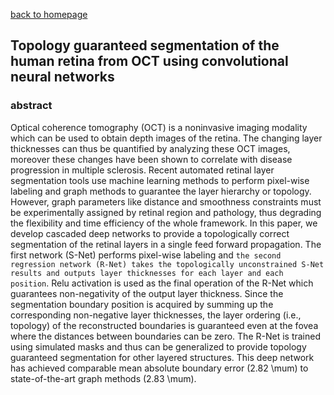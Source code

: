 [back to homepage](./index)



## Topology guaranteed segmentation of the human retina from OCT using convolutional neural networks

### abstract

Optical coherence tomography (OCT) is a noninvasive imaging modality which can be used to obtain depth images of the retina. The changing layer thicknesses can thus be quantified by analyzing these OCT images, moreover these changes have been shown to correlate with disease progression in multiple sclerosis. Recent automated retinal layer segmentation tools use machine learning methods to perform pixel-wise labeling and graph methods to guarantee the layer hierarchy or topology. However, graph parameters like distance and smoothness constraints must be experimentally assigned by retinal region and pathology, thus degrading the flexibility and time efficiency of the whole framework. In this paper, we develop cascaded deep networks to provide a topologically correct segmentation of the retinal layers in a single feed forward propagation. The first network (S-Net) performs pixel-wise labeling and `the second regression network (R-Net) takes the topologically unconstrained S-Net results and outputs layer thicknesses for each layer and each position`. Relu activation is used as the final operation of the R-Net which guarantees non-negativity of the output layer thickness. Since the segmentation boundary position is acquired by summing up the corresponding non-negative layer thicknesses, the layer ordering (i.e., topology) of the reconstructed boundaries is guaranteed even at the fovea where the distances between boundaries can be zero. The R-Net is trained using simulated masks and thus can be generalized to provide topology guaranteed segmentation for other layered structures. This deep network has achieved comparable mean absolute boundary error (2.82 \mum) to state-of-the-art graph methods (2.83 \mum).
